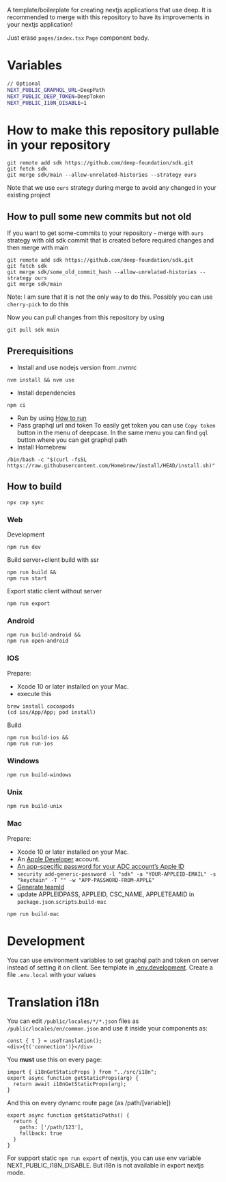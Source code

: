 A template/boilerplate for creating nextjs applications that use deep. It is recommended to merge with this repository to have its improvements in your nextjs application!

Just erase `pages/index.tsx` `Page` component body.

# Variables

```sh
// Optional
NEXT_PUBLIC_GRAPHQL_URL=DeepPath
NEXT_PUBLIC_DEEP_TOKEN=DeepToken
NEXT_PUBLIC_I18N_DISABLE=1
```

# How to make this repository pullable in your repository
```
git remote add sdk https://github.com/deep-foundation/sdk.git
git fetch sdk
git merge sdk/main --allow-unrelated-histories --strategy ours 
```
Note that we use `ours` strategy during merge to avoid any changed in your existing project
## How to pull some new commits but not old
If you want to get some-commits to your repository - merge with `ours` strategy with old sdk commit that is created before required changes and then merge with main
```
git remote add sdk https://github.com/deep-foundation/sdk.git
git fetch sdk
git merge sdk/some_old_commit_hash --allow-unrelated-histories --strategy ours
git merge sdk/main
```
Note: I am sure that it is not the only way to do this. Possibly you can use `cherry-pick` to do this

Now you can pull changes from this repository by using
```
git pull sdk main
```

## Prerequisitions
- Install and use nodejs version from .nvmrc
```
nvm install && nvm use
```
- Install dependencies
```
npm ci
```
- Run by using [How to run](#how-to-run)
- Pass graphql url and token
To easily get token you can use `Copy token` button in the menu of deepcase. In the same menu you can find `gql` button where you can get graphql path
- Install Homebrew
```
/bin/bash -c "$(curl -fsSL https://raw.githubusercontent.com/Homebrew/install/HEAD/install.sh)"
```

## How to build

```
npx cap sync
```

### Web
Development
```
npm run dev
```
Build server+client build with ssr
```
npm run build &&
npm run start
```
Export static client without server
```
npm run export
```


### Android
```
npm run build-android &&
npm run open-android
```

### IOS
Prepare:
- Xcode 10 or later installed on your Mac.
- execute this
```
brew install cocoapods
(cd ios/App/App; pod install)
```
Build
```
npm run build-ios &&
npm run run-ios
```

### Windows
```
npm run build-windows
```

### Unix
```
npm run build-unix
```

### Mac
Prepare:
- Xcode 10 or later installed on your Mac.
- An [Apple Developer](https://developer.apple.com/) account.
- [An app-specific password for your ADC account’s Apple ID](https://support.apple.com/HT204397)
- `security add-generic-password -l "sdk" -a "YOUR-APPLEID-EMAIL" -s "keychain" -T "" -w "APP-PASSWORD-FROM-APPLE"`
- [Generate teamId](https://github.com/electron/notarize?tab=readme-ov-file#notes-on-your-teamid)
- update APPLEIDPASS, APPLEID, CSC_NAME, APPLETEAMID in `package.json`.`scripts`.`build-mac`
```
npm run build-mac
```

# Development
You can use environment variables to set graphql path and token on server instead of setting it on client. See template in [.env.development](https://github.com/deep-foundation/sdk/blob/main/.env.development). Create a file `.env.local` with your values


# Translation i18n
You can edit `/public/locales/*/*.json` files as `/public/locales/en/common.json` and use it inside your components as:
```tsx
const { t } = useTranslation();
<div>{t('connection')}</div>
```
You **must** use this on every page:
```tsx
import { i18nGetStaticProps } from "../src/i18n";
export async function getStaticProps(arg) {
  return await i18nGetStaticProps(arg);
}
```
And this on every dynamc route page (as /path/[variable])
```tsx
export async function getStaticPaths() {
  return {
    paths: ['/path/123'],
    fallback: true
  }
}
```
For support static `npm run export` of nextjs, you can use env variable NEXT_PUBLIC_I18N_DISABLE. But i18n is not available in export nextjs mode.